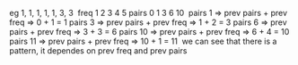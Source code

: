 eg 1, 1, 1, 1, 1, 3, 3
​
freq 1 2 3 4 5
pairs 0 1 3 6 10
​
pairs 1 => prev pairs + prev freq => 0 + 1 = 1
pairs 3  => prev pairs + prev freq => 1 + 2 = 3
pairs 6 => prev pairs + prev freq => 3 + 3 = 6
pairs 10 => prev pairs + prev freq => 6 + 4 = 10
pairs 11 => prev pairs + prev freq => 10 + 1 = 11
​
we can see that there is a pattern, it dependes on prev freq and prev pairs